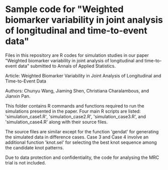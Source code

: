 # Sample code for "Weighted biomarker variability in joint analysis of longitudinal and time-to-event data"
Files in this repository are R codes for simulation studies in our paper "Weighted biomarker variability in joint analysis of longitudinal and time-to-event data" submitted to Annals of Applied Statistics.

Article: Weighted Biomarker Variability in Joint Analysis of Longitudinal and Time-to-Event Data

Authors: Chunyu Wang, Jiaming Shen, Christiana Charalambous, and Jianxin Pan.

This folder contains R commands and functions required to run the simulations presented in the paper. Four main R scripts are listed: 'simulation_case1.R', 'simulation_case2.R', 'simulation_case3.R', and 'simulation_case4.R' along with their source files.

The source files are similar except for the function 'gendat' for generating the simulated data in difference cases. Case 3 and Case 4 involve an additional function 'knot.sel' for selecting the best knot sequence among the candidate knot patterns.

Due to data protection and confidentiality, the code for analysing the MRC trial is not included. 
